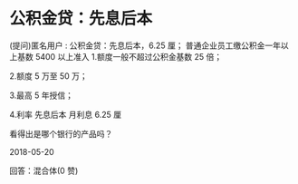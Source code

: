 # 公积金贷：先息后本

(提问)匿名用户 : 公积金贷：先息后本，6.25 厘； 普通企业员工缴公积金一年以上基数 5400 以上准入 1.额度一般不超过公积金基数 25 倍；

2.额度 5 万至 50 万；

3.最高 5 年授信；

4.利率 先息后本 月利息 6.25 厘

看得出是哪个银行的产品吗？

2018-05-20

回答：混合体(0 赞)